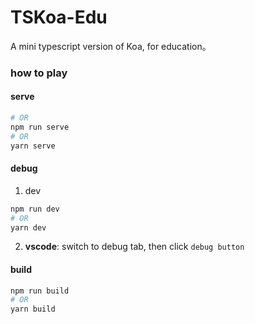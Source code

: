 # TSKoa-Edu

A mini typescript version of Koa, for education。


### how to play

#### serve
```bash
# OR
npm run serve
# OR
yarn serve
```

#### debug
1. dev
```bash
npm run dev
# OR
yarn dev
```
2. **vscode**: switch to debug tab, then click `debug button`

#### build
```bash
npm run build
# OR
yarn build
```
